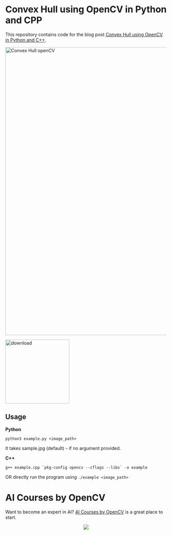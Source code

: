 # Convex Hull using OpenCV in Python and CPP
This repository contains code for the blog post [Convex Hull using OpenCV in Python and C++](https://learnopencv.com/convex-hull-using-opencv-in-python-and-c/).

<img src="https://learnopencv.com/wp-content/uploads/2018/08/contours.png" alt="Convex Hull openCV " width="900">

[<img src="https://learnopencv.com/wp-content/uploads/2022/07/download-button-e1657285155454.png" alt="download" width="200">](https://www.dropbox.com/scl/fo/lrmbug0hphgab20tebb61/h?dl=1&rlkey=15e9yglnyrf8s5dw5fzufyhbj)

## Usage

**Python**

`python3 example.py <image_path>`

It takes sample.jpg (default) - if no argument provided.

**C++**

```g++ example.cpp `pkg-config opencv --cflags --libs` -o example```

OR directly run the program using `./example <image_path>`


# AI Courses by OpenCV

Want to become an expert in AI? [AI Courses by OpenCV](https://opencv.org/courses/) is a great place to start. 

<a href="https://opencv.org/courses/">
<p align="center"> 
<img src="https://www.learnopencv.com/wp-content/uploads/2020/04/AI-Courses-By-OpenCV-Github.png">
</p>
</a>
